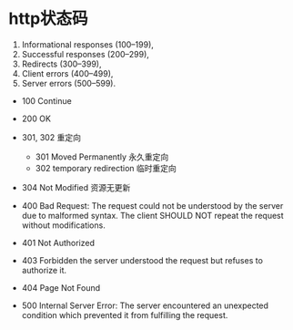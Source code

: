 # http状态码

1. Informational responses (100–199),
2. Successful responses (200–299),
3. Redirects (300–399),
4. Client errors (400–499),
5. Server errors (500–599).

- 100 Continue
- 200 OK

- 301, 302 重定向
    - 301 Moved Permanently 永久重定向
    - 302 temporary redirection 临时重定向
- 304 Not Modified 资源无更新

- 400 Bad Request: The request could not be understood by the server due to malformed syntax. The client SHOULD NOT repeat the request without modifications.
- 401 Not Authorized
- 403 Forbidden the server understood the request but refuses to authorize it.
- 404 Page Not Found

- 500 Internal Server Error: The server encountered an unexpected condition which prevented it from fulfilling the request.


